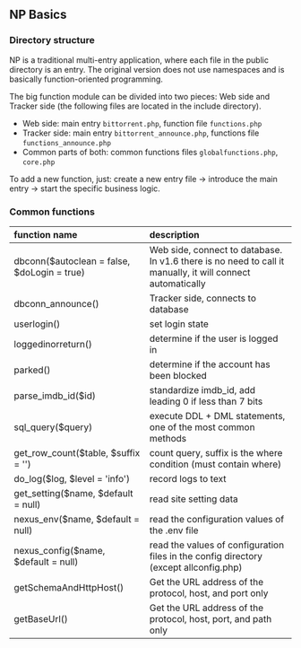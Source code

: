<ArticleTopAd></ArticleTopAd>

## NP Basics

### Directory structure

NP is a traditional multi-entry application, where each file in the public directory is an entry. The original version does not use namespaces and is basically function-oriented programming.

The big function module can be divided into two pieces: Web side and Tracker side (the following files are located in the include directory).
- Web side: main entry `bittorrent.php`, function file `functions.php`
- Tracker side: main entry `bittorrent_announce.php`, functions file `functions_announce.php`
- Common parts of both: common functions files `globalfunctions.php`, `core.php`

To add a new function, just: create a new entry file -> introduce the main entry -> start the specific business logic.

### Common functions

|function name|description|
|:---|:---|
|dbconn($autoclean = false, $doLogin = true)|Web side, connect to database. In v1.6 there is no need to call it manually, it will connect automatically|
|dbconn_announce()|Tracker side, connects to database|
|userlogin()|set login state|
|loggedinorreturn()|determine if the user is logged in|
|parked()|determine if the account has been blocked|
|parse_imdb_id($id)|standardize imdb_id, add leading 0 if less than 7 bits|
|sql_query($query)|execute DDL + DML statements, one of the most common methods|
|get_row_count($table, $suffix = '')|count query, suffix is the where condition (must contain where)|
|do_log($log, $level = 'info')|record logs to text|
|get_setting($name, $default = null)|read site setting data|
|nexus_env($name, $default = null)|read the configuration values of the .env file|
|nexus_config($name, $default = null)|read the values of configuration files in the config directory (except allconfig.php)|
|getSchemaAndHttpHost()|Get the URL address of the protocol, host, and port only|
|getBaseUrl()|Get the URL address of the protocol, host, port, and path only|